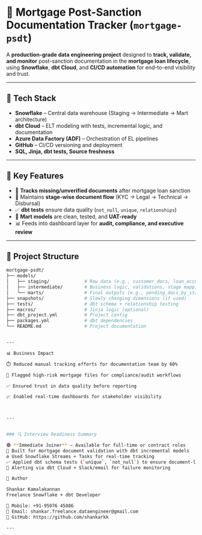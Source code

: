 # 🏦 **Mortgage Post-Sanction Documentation Tracker** (`mortgage-psdt`)

A **production-grade data engineering project** designed to **track, validate, and monitor** post-sanction documentation in the **mortgage loan lifecycle**, using **Snowflake**, **dbt Cloud**, and **CI/CD automation** for end-to-end visibility and trust.

---

## 🔧 **Tech Stack**

- **Snowflake** – Central data warehouse (Staging → Intermediate → Mart architecture)  
- **dbt Cloud** – ELT modeling with tests, incremental logic, and documentation  
- **Azure Data Factory (ADF)** – Orchestration of EL pipelines  
- **GitHub** – CI/CD versioning and deployment  
- **SQL, Jinja, dbt tests, Source freshness**

---

## 🧩 **Key Features**

- 📌 **Tracks missing/unverified documents** after mortgage loan sanction  
- 🔄 Maintains **stage-wise document flow** (KYC → Legal → Technical → Disbursal)  
- ✅ **dbt tests** ensure data quality (`not_null`, `unique`, `relationships`)  
- 🧪 **Mart models** are clean, tested, and **UAT-ready**  
- 📊 Feeds into dashboard layer for **audit, compliance, and executive review**

---

## 📁 **Project Structure**

```bash
mortgage-psdt/
├── models/
│   ├── staging/             # Raw data (e.g., customer_docs, loan_accounts)
│   ├── intermediate/        # Business logic, validations, stage mapping
│   └── marts/               # Final outputs (e.g., pending_docs_by_stage)
├── snapshots/               # Slowly changing dimensions (if used)
├── tests/                   # dbt schema + relationship testing
├── macros/                  # Jinja logic (optional)
├── dbt_project.yml          # Project config
├── packages.yml             # dbt dependencies
└── README.md                # Project documentation


---

📊 Business Impact

⏱️ Reduced manual tracking efforts for documentation team by 60%

🚨 Flagged high-risk mortgage files for compliance/audit workflows

✅ Ensured trust in data quality before reporting

📈 Enabled real-time dashboards for stakeholder visibility



---


### 🔍 Interview Readiness Summary

🟢 **Immediate Joiner** – Available for full-time or contract roles  
📂 Built for mortgage document validation with dbt incremental models  
⚙️ Used Snowflake Streams + Tasks for real-time tracking  
✅ Applied dbt schema tests (`unique`, `not_null`) to ensure document-level integrity  
🚀 Alerting via dbt Cloud + Slack/email for failure monitoring

👤 Author

Shankar Kamalakannan
Freelance Snowflake + dbt Developer

📱 Mobile: +91-95976 45086
📧 Email: shankar.freelance.dataengineer@gmail.com
🔗 GitHub: https://github.com/shankarkk

---
